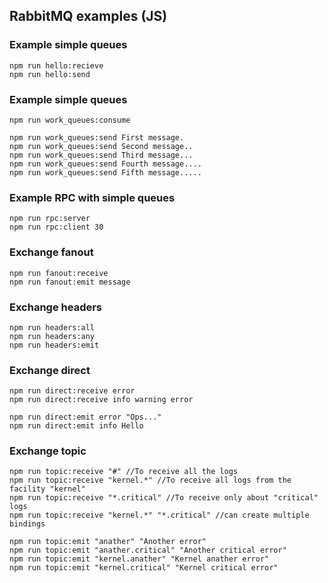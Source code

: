 ## RabbitMQ examples (JS)

### Example simple queues

```
npm run hello:recieve
npm run hello:send
```

### Example simple queues

```
npm run work_queues:consume

npm run work_queues:send First message.
npm run work_queues:send Second message..
npm run work_queues:send Third message...
npm run work_queues:send Fourth message....
npm run work_queues:send Fifth message.....
```

### Example RPC with simple queues

```
npm run rpc:server
npm run rpc:client 30
```

### Exchange fanout

```
npm run fanout:receive
npm run fanout:emit message
```

### Exchange headers

```
npm run headers:all
npm run headers:any
npm run headers:emit
```

### Exchange direct

```
npm run direct:receive error
npm run direct:receive info warning error

npm run direct:emit error "Ops..."
npm run direct:emit info Hello
```

### Exchange topic

```
npm run topic:receive "#" //To receive all the logs
npm run topic:receive "kernel.*" //To receive all logs from the facility "kernel"
npm run topic:receive "*.critical" //To receive only about "critical" logs
npm run topic:receive "kernel.*" "*.critical" //can create multiple bindings

npm run topic:emit "anather" "Another error"
npm run topic:emit "anather.critical" "Another critical error"
npm run topic:emit "kernel.anather" "Kernel anather error"
npm run topic:emit "kernel.critical" "Kernel critical error"
```
